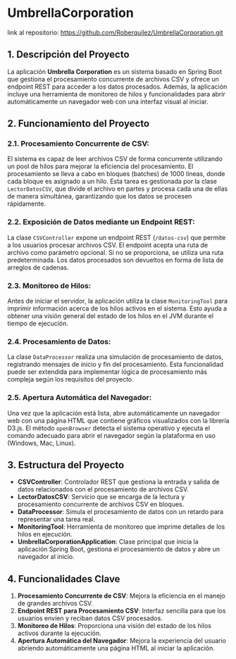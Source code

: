 # UmbrellaCorporation

link al repositorio: https://github.com/Roberquilez/UmbrellaCorporation.git

## 1. Descripción del Proyecto

La aplicación **Umbrella Corporation** es un sistema basado en Spring Boot que gestiona el procesamiento concurrente de archivos CSV y ofrece un endpoint REST para acceder a los datos procesados. Además, la aplicación incluye una herramienta de monitoreo de hilos y funcionalidades para abrir automáticamente un navegador web con una interfaz visual al iniciar.

## 2. Funcionamiento del Proyecto

### 2.1. Procesamiento Concurrente de CSV:

El sistema es capaz de leer archivos CSV de forma concurrente utilizando un pool de hilos para mejorar la eficiencia del procesamiento. El procesamiento se lleva a cabo en bloques (batches) de 1000 líneas, donde cada bloque es asignado a un hilo. Esta tarea es gestionada por la clase `LectorDatosCSV`, que divide el archivo en partes y procesa cada una de ellas de manera simultánea, garantizando que los datos se procesen rápidamente.

### 2.2. Exposición de Datos mediante un Endpoint REST:

La clase `CSVController` expone un endpoint REST (`/datos-csv`) que permite a los usuarios procesar archivos CSV. El endpoint acepta una ruta de archivo como parámetro opcional. Si no se proporciona, se utiliza una ruta predeterminada. Los datos procesados son devueltos en forma de lista de arreglos de cadenas.

### 2.3. Monitoreo de Hilos:

Antes de iniciar el servidor, la aplicación utiliza la clase `MonitoringTool` para imprimir información acerca de los hilos activos en el sistema. Esto ayuda a obtener una visión general del estado de los hilos en el JVM durante el tiempo de ejecución.

### 2.4. Procesamiento de Datos:

La clase `DataProcessor` realiza una simulación de procesamiento de datos, registrando mensajes de inicio y fin del procesamiento. Esta funcionalidad puede ser extendida para implementar lógica de procesamiento más compleja según los requisitos del proyecto.

### 2.5. Apertura Automática del Navegador:

Una vez que la aplicación está lista, abre automáticamente un navegador web con una página HTML que contiene gráficos visualizados con la librería D3.js. El método `openBrowser` detecta el sistema operativo y ejecuta el comando adecuado para abrir el navegador según la plataforma en uso (Windows, Mac, Linux).

## 3. Estructura del Proyecto

- **CSVController**: Controlador REST que gestiona la entrada y salida de datos relacionados con el procesamiento de archivos CSV.
- **LectorDatosCSV**: Servicio que se encarga de la lectura y procesamiento concurrente de archivos CSV en bloques.
- **DataProcessor**: Simula el procesamiento de datos con un retardo para representar una tarea real.
- **MonitoringTool**: Herramienta de monitoreo que imprime detalles de los hilos en ejecución.
- **UmbrellaCorporationApplication**: Clase principal que inicia la aplicación Spring Boot, gestiona el procesamiento de datos y abre un navegador al inicio.

## 4. Funcionalidades Clave

1. **Procesamiento Concurrente de CSV**: Mejora la eficiencia en el manejo de grandes archivos CSV.
2. **Endpoint REST para Procesamiento CSV**: Interfaz sencilla para que los usuarios envíen y reciban datos CSV procesados.
3. **Monitoreo de Hilos**: Proporciona una visión del estado de los hilos activos durante la ejecución.
4. **Apertura Automática del Navegador**: Mejora la experiencia del usuario abriendo automáticamente una página HTML al iniciar la aplicación.
